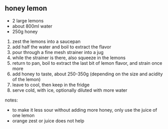 ## honey lemon

* 2 large lemons
* about 800ml water
* 250g honey

1. zest the lemons into a saucepan
2. add half the water and boil to extract the flavor
3. pour through a fine mesh strainer into a jug
4. while the strainer is there, also squeeze in the lemons
5. return to pan, boil to extract the last bit of lemon flavor, and strain once more
6. add honey to taste, about 250-350g (depending on the size and acidity of the lemon)
7. leave to cool, then keep in the fridge
8. serve cold, with ice, optionally diluted with more water

notes:

* to make it less sour without adding more honey, only use the juice of one lemon
* orange zest or juice does not help
